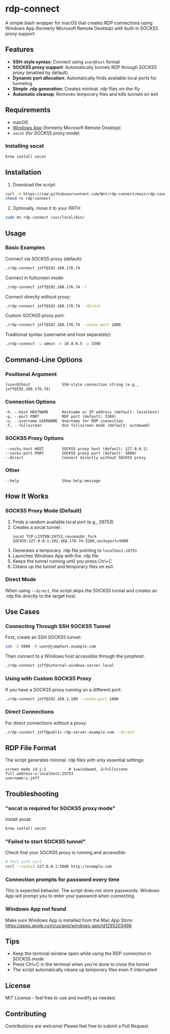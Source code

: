# rdp-connect

A simple bash wrapper for macOS that creates RDP connections using Windows App (formerly Microsoft Remote Desktop) with built-in SOCKS5 proxy support.

## Features

- **SSH-style syntax**: Connect using `user@host` format
- **SOCKS5 proxy support**: Automatically tunnels RDP through SOCKS5 proxy (enabled by default)
- **Dynamic port allocation**: Automatically finds available local ports for tunneling
- **Simple .rdp generation**: Creates minimal .rdp files on-the-fly
- **Automatic cleanup**: Removes temporary files and kills tunnels on exit

## Requirements

- macOS
- [Windows App](https://apps.apple.com/us/app/windows-app/id1295203466) (formerly Microsoft Remote Desktop)
- `socat` (for SOCKS5 proxy mode)

### Installing socat

```bash
brew install socat
```

## Installation

1. Download the script:
```bash
curl -O https://raw.githubusercontent.com/Wnt/rdp-connect/main/rdp-connect
chmod +x rdp-connect
```

2. Optionally, move it to your PATH:
```bash
sudo mv rdp-connect /usr/local/bin/
```

## Usage

### Basic Examples

Connect via SOCKS5 proxy (default):
```bash
./rdp-connect jeff@192.168.176.74
```

Connect in fullscreen mode:
```bash
./rdp-connect jeff@192.168.176.74 -f
```

Connect directly without proxy:
```bash
./rdp-connect jeff@192.168.176.74 --direct
```

Custom SOCKS5 proxy port:
```bash
./rdp-connect jeff@192.168.176.74 --socks-port 1080
```

Traditional syntax (username and host separately):
```bash
./rdp-connect -u admin -h 10.0.0.5 -p 3390
```

## Command-Line Options

### Positional Argument
```
[user@]host              SSH-style connection string (e.g., jeff@192.168.176.74)
```

### Connection Options
```
-h, --host HOSTNAME      Hostname or IP address (default: localhost)
-p, --port PORT          RDP port (default: 3389)
-u, --username USERNAME  Username for RDP connection
-f, --fullscreen         Use fullscreen mode (default: windowed)
```

### SOCKS5 Proxy Options
```
--socks-host HOST        SOCKS5 proxy host (default: 127.0.0.1)
--socks-port PORT        SOCKS5 proxy port (default: 5000)
--direct                 Connect directly without SOCKS5 proxy
```

### Other
```
--help                   Show help message
```

## How It Works

### SOCKS5 Proxy Mode (Default)

1. Finds a random available local port (e.g., 29753)
2. Creates a socat tunnel:
   ```
   socat TCP-LISTEN:29753,reuseaddr,fork SOCKS5:127.0.0.1:192.168.176.74:3389,socksport=5000
   ```
3. Generates a temporary .rdp file pointing to `localhost:29753`
4. Launches Windows App with the .rdp file
5. Keeps the tunnel running until you press Ctrl+C
6. Cleans up the tunnel and temporary files on exit

### Direct Mode

When using `--direct`, the script skips the SOCKS5 tunnel and creates an .rdp file directly to the target host.

## Use Cases

### Connecting Through SSH SOCKS5 Tunnel

First, create an SSH SOCKS5 tunnel:
```bash
ssh -D 5000 -N user@jumphost.example.com
```

Then connect to a Windows host accessible through the jumphost:
```bash
./rdp-connect jeff@internal-windows-server.local
```

### Using with Custom SOCKS5 Proxy

If you have a SOCKS5 proxy running on a different port:
```bash
./rdp-connect jeff@192.168.1.100 --socks-port 1080
```

### Direct Connections

For direct connections without a proxy:
```bash
./rdp-connect jeff@public-rdp-server.example.com --direct
```

## RDP File Format

The script generates minimal .rdp files with only essential settings:
```
screen mode id:i:1          # 1=windowed, 2=fullscreen
full address:s:localhost:29753
username:s:jeff
```

## Troubleshooting

### "socat is required for SOCKS5 proxy mode"

Install socat:
```bash
brew install socat
```

### "Failed to start SOCKS5 tunnel"

Check that your SOCKS5 proxy is running and accessible:
```bash
# Test with curl
curl --socks5 127.0.0.1:5000 http://example.com
```

### Connection prompts for password every time

This is expected behavior. The script does not store passwords. Windows App will prompt you to enter your password when connecting.

### Windows App not found

Make sure Windows App is installed from the Mac App Store:
https://apps.apple.com/us/app/windows-app/id1295203466

## Tips

- Keep the terminal window open while using the RDP connection in SOCKS5 mode
- Press Ctrl+C in the terminal when you're done to close the tunnel
- The script automatically cleans up temporary files even if interrupted

## License

MIT License - feel free to use and modify as needed.

## Contributing

Contributions are welcome! Please feel free to submit a Pull Request.
